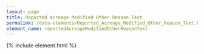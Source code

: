 ```yaml
---
layout: page
title: Reported Acreage Modified Other Reason Text
permalink: /data-elements/Reported_Acreage_Modified_Other_Reason_Text.html
element_name: reportedAcreageModifiedOtherReasonText
---
```

{% include element.html %}